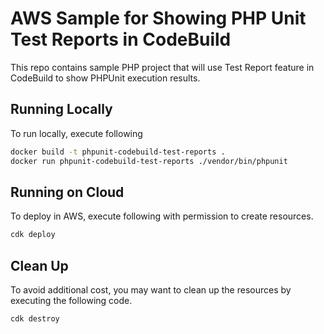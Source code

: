# AWS Sample for Showing PHP Unit Test Reports in CodeBuild

This repo contains sample PHP project that will use Test Report feature in CodeBuild to show PHPUnit execution results.

## Running Locally

To run locally, execute following

```bash
docker build -t phpunit-codebuild-test-reports .
docker run phpunit-codebuild-test-reports ./vendor/bin/phpunit
```

## Running on Cloud

To deploy in AWS, execute following with permission to create resources.

```bash
cdk deploy
```

## Clean Up

To avoid additional cost, you may want to clean up the resources by executing the following code.

```bash
cdk destroy
```

